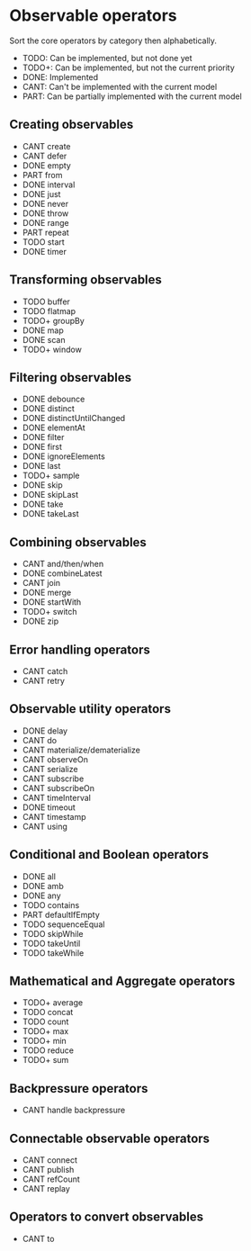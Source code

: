 Observable operators
====================

Sort the core operators by category then alphabetically.

- TODO: Can be implemented, but not done yet
- TODO+: Can be implemented, but not the current priority
- DONE: Implemented
- CANT: Can't be implemented with the current model
- PART: Can be partially implemented with the current model


Creating observables
--------------------

- CANT create
- CANT defer
- DONE empty
- PART from
- DONE interval
- DONE just
- DONE never
- DONE throw
- DONE range
- PART repeat
- TODO start
- DONE timer


Transforming observables
------------------------

- TODO buffer
- TODO flatmap
- TODO+ groupBy
- DONE map
- DONE scan
- TODO+ window


Filtering observables
---------------------

- DONE debounce
- DONE distinct
- DONE distinctUntilChanged
- DONE elementAt
- DONE filter
- DONE first
- DONE ignoreElements
- DONE last
- TODO+ sample
- DONE skip
- DONE skipLast
- DONE take
- DONE takeLast


Combining observables
---------------------

- CANT and/then/when
- DONE combineLatest
- CANT join
- DONE merge
- DONE startWith
- TODO+ switch
- DONE zip


Error handling operators
------------------------

- CANT catch
- CANT retry


Observable utility operators
----------------------------

- DONE delay
- CANT do
- CANT materialize/dematerialize
- CANT observeOn
- CANT serialize
- CANT subscribe
- CANT subscribeOn
- CANT timeInterval
- DONE timeout
- CANT timestamp
- CANT using


Conditional and Boolean operators
---------------------------------

- DONE all
- DONE amb
- DONE any
- TODO contains
- PART defaultIfEmpty
- TODO sequenceEqual
- TODO skipWhile
- TODO takeUntil
- TODO takeWhile


Mathematical and Aggregate operators
------------------------------------

- TODO+ average
- TODO concat
- TODO count
- TODO+ max
- TODO+ min
- TODO reduce
- TODO+ sum


Backpressure operators
----------------------

- CANT handle backpressure


Connectable observable operators
--------------------------------

- CANT connect
- CANT publish
- CANT refCount
- CANT replay


Operators to convert observables
--------------------------------

- CANT to
